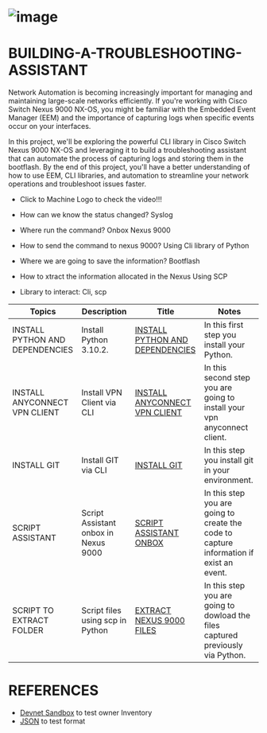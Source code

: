 
# ![image](https://user-images.githubusercontent.com/38144008/225514767-010fa633-9c2e-410a-9734-4fce1372d125.png)

# BUILDING-A-TROUBLESHOOTING-ASSISTANT

Network Automation is becoming increasingly important for managing and maintaining large-scale networks efficiently. If you're working with Cisco Switch Nexus 9000 NX-OS, you might be familiar with the Embedded Event Manager (EEM) and the importance of capturing logs when specific events occur on your interfaces.

In this project, we'll be exploring the powerful CLI library in Cisco Switch Nexus 9000 NX-OS and leveraging it to build a troubleshooting assistant that can automate the process of capturing logs and storing them in the bootflash. By the end of this project, you'll have a better understanding of how to use EEM, CLI libraries, and automation to streamline your network operations and troubleshoot issues faster. 

+ Click to Machine Logo to check the video!!! 

+ How can we know the status changed?
  Syslog
+ Where run the command?
  Onbox Nexus 9000
+ How to send the command to nexus 9000?
  Using Cli library of Python
+ Where we are going to save the information?
  Bootflash
+ How to xtract the information allocated in the Nexus
  Using SCP


* Library to interact: Cli, scp

|Topics|Description|Title|Notes|
|---|---|---|---|
| INSTALL PYTHON AND DEPENDENCIES | Install Python 3.10.2.  | [INSTALL PYTHON AND DEPENDENCIES](https://github.com/ERICK-ZABALA/BUILDING-A-TROUBLESHOOTING-ASSISTANT/blob/main/Readme/INSTALL_PYTHON_AND_DEPENDENCIES.md) | In this first step you install your Python. |
| INSTALL ANYCONNECT VPN CLIENT | Install VPN Client via CLI  | [INSTALL ANYCONNECT VPN CLIENT](https://github.com/ERICK-ZABALA/BUILDING-A-TROUBLESHOOTING-ASSISTANT/blob/main/Readme/INSTALL%20_VPN_CLIENT_ANYCONNECT.md) | In this second step you are going to install your vpn anyconnect client. |
| INSTALL GIT | Install GIT via CLI | [INSTALL GIT](https://github.com/ERICK-ZABALA/BUILDING-A-TROUBLESHOOTING-ASSISTANT/blob/main/Readme/INSTALL_GIT.md) | In this step you install git in your environment. |
| SCRIPT ASSISTANT | Script Assistant onbox in Nexus 9000 | [SCRIPT ASSISTANT ONBOX](https://github.com/ERICK-ZABALA/BUILDING-A-TROUBLESHOOTING-ASSISTANT/blob/main/Readme/SCRIPT_ASSISTANT.md) | In this step you are going to create the code to capture information if exist an event. |
| SCRIPT TO EXTRACT FOLDER | Script files using scp in Python | [EXTRACT NEXUS 9000 FILES](https://github.com/ERICK-ZABALA/BUILDING-A-TROUBLESHOOTING-ASSISTANT/blob/main/Readme/SCRIPT_SCP.md) | In this step you are going to dowload the files captured previously via Python. |

# REFERENCES

+ [Devnet Sandbox](https://devnetsandbox.cisco.com/RM/Diagram/Index/43964e62-a13c-4929-bde7-a2f68ad6b27c?diagramType=Topology) to test owner Inventory
+ [JSON](https://jsonlint.com/) to test format
